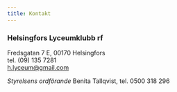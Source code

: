 ```yaml
---
title: Kontakt
---
```


### Helsingfors Lyceumklubb rf

Fredsgatan 7 E, 00170 Helsingfors<br/>
tel. (09) 135 7281<br/>
[h.lyceum@gmail.com](mailto:h.lyceum@gmail.com)

_Styrelsens ordförande_
Benita Tallqvist, tel. 0500 318 296
